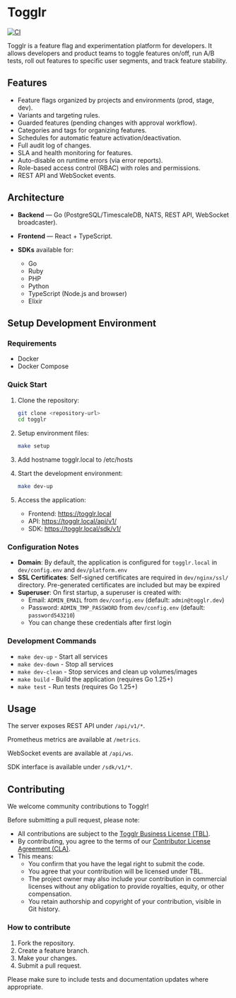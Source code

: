 # Togglr

[![CI](https://github.com/togglr-project/togglr/actions/workflows/ci.yml/badge.svg)](https://github.com/togglr-project/togglr/actions/workflows/ci.yml)

Togglr is a feature flag and experimentation platform for developers.
It allows developers and product teams to toggle features on/off, run A/B tests, roll out features to specific user segments, and track feature stability.

## Features

* Feature flags organized by projects and environments (prod, stage, dev).
* Variants and targeting rules.
* Guarded features (pending changes with approval workflow).
* Categories and tags for organizing features.
* Schedules for automatic feature activation/deactivation.
* Full audit log of changes.
* SLA and health monitoring for features.
* Auto-disable on runtime errors (via error reports).
* Role-based access control (RBAC) with roles and permissions.
* REST API and WebSocket events.

## Architecture

* **Backend** — Go (PostgreSQL/TimescaleDB, NATS, REST API, WebSocket broadcaster).
* **Frontend** — React + TypeScript.
* **SDKs** available for:

    * Go
    * Ruby
    * PHP
    * Python
    * TypeScript (Node.js and browser)
    * Elixir

## Setup Development Environment

### Requirements

- Docker
- Docker Compose

### Quick Start

1. Clone the repository:
   ```bash
   git clone <repository-url>
   cd togglr
   ```

2. Setup environment files:
   ```bash
   make setup
   ```

3. Add hostname togglr.local to /etc/hosts

4. Start the development environment:
   ```bash
   make dev-up
   ```

5. Access the application:
   - Frontend: https://togglr.local
   - API: https://togglr.local/api/v1/
   - SDK: https://togglr.local/sdk/v1/

### Configuration Notes

- **Domain**: By default, the application is configured for `togglr.local` in `dev/config.env` and `dev/platform.env`
- **SSL Certificates**: Self-signed certificates are required in `dev/nginx/ssl/` directory. Pre-generated certificates are included but may be expired
- **Superuser**: On first startup, a superuser is created with:
  - Email: `ADMIN_EMAIL` from `dev/config.env` (default: `admin@togglr.dev`)
  - Password: `ADMIN_TMP_PASSWORD` from `dev/config.env` (default: `password543210`)
  - You can change these credentials after first login

### Development Commands

- `make dev-up` - Start all services
- `make dev-down` - Stop all services
- `make dev-clean` - Stop services and clean up volumes/images
- `make build` - Build the application (requires Go 1.25+)
- `make test` - Run tests (requires Go 1.25+)

## Usage

The server exposes REST API under `/api/v1/*`.

Prometheus metrics are available at `/metrics`.

WebSocket events are available at `/api/ws`.

SDK interface is available under `/sdk/v1/*`.

## Contributing

We welcome community contributions to Togglr!

Before submitting a pull request, please note:

- All contributions are subject to the [Togglr Business License (TBL)](./LICENSE).
- By contributing, you agree to the terms of our [Contributor License Agreement (CLA)](./CLA.md).
- This means:
    - You confirm that you have the legal right to submit the code.
    - You agree that your contribution will be licensed under TBL.
    - The project owner may also include your contribution in commercial licenses without any obligation to provide royalties, equity, or other compensation.
    - You retain authorship and copyright of your contribution, visible in Git history.

### How to contribute

1. Fork the repository.
2. Create a feature branch.
3. Make your changes.
4. Submit a pull request.

Please make sure to include tests and documentation updates where appropriate.
